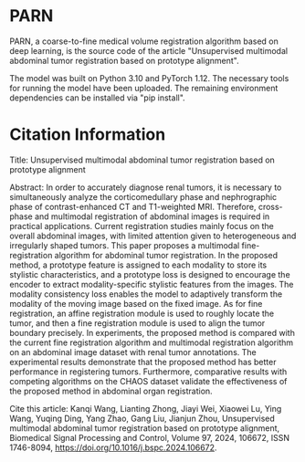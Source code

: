# PARN

PARN, a coarse-to-fine medical volume registration algorithm based on deep learning, is the source code of the article "Unsupervised multimodal abdominal tumor registration based on prototype alignment".

The model was built on Python 3.10 and PyTorch 1.12. The necessary tools for running the model have been uploaded. The remaining environment dependencies can be installed via "pip install".

# Citation Information

Title: Unsupervised multimodal abdominal tumor registration based on prototype alignment

Abstract: In order to accurately diagnose renal tumors, it is necessary to simultaneously analyze the corticomedullary phase and nephrographic phase of contrast-enhanced CT and T1-weighted MRI. Therefore, cross-phase and multimodal registration of abdominal images is required in practical applications. Current registration studies mainly focus on the overall abdominal images, with limited attention given to heterogeneous and irregularly shaped tumors. This paper proposes a multimodal fine-registration algorithm for abdominal tumor registration. In the proposed method, a prototype feature is assigned to each modality to store its stylistic characteristics, and a prototype loss is designed to encourage the encoder to extract modality-specific stylistic features from the images. The modality consistency loss enables the model to adaptively transform the modality of the moving image based on the fixed image. As for fine registration, an affine registration module is used to roughly locate the tumor, and then a fine registration module is used to align the tumor boundary precisely. In experiments, the proposed method is compared with the current fine registration algorithm and multimodal registration algorithm on an abdominal image dataset with renal tumor annotations. The experimental results demonstrate that the proposed method has better performance in registering tumors. Furthermore, comparative results with competing algorithms on the CHAOS dataset validate the effectiveness of the proposed method in abdominal organ registration.

Cite this article: Kanqi Wang, Lianting Zhong, Jiayi Wei, Xiaowei Lu, Ying Wang, Yuqing Ding, Yang Zhao, Gang Liu, Jianjun Zhou, Unsupervised multimodal abdominal tumor registration based on prototype alignment, Biomedical Signal Processing and Control, Volume 97, 2024, 106672, ISSN 1746-8094, https://doi.org/10.1016/j.bspc.2024.106672.